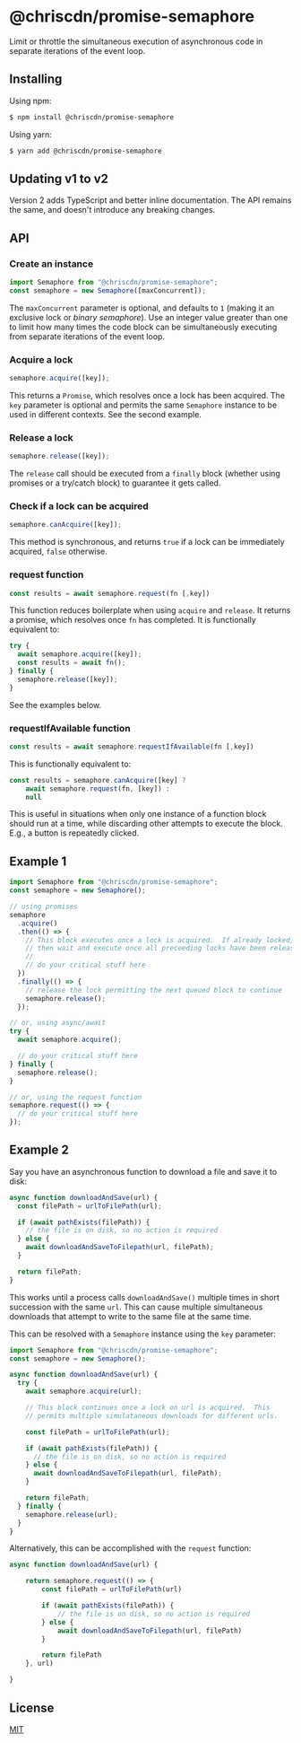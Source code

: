 # @chriscdn/promise-semaphore

Limit or throttle the simultaneous execution of asynchronous code in separate iterations of the event loop.

## Installing

Using npm:

```bash
$ npm install @chriscdn/promise-semaphore
```

Using yarn:

```bash
$ yarn add @chriscdn/promise-semaphore
```

## Updating v1 to v2

Version 2 adds TypeScript and better inline documentation. The API remains the same, and doesn't introduce any breaking changes.

## API

### Create an instance

```js
import Semaphore from "@chriscdn/promise-semaphore";
const semaphore = new Semaphore([maxConcurrent]);
```

The `maxConcurrent` parameter is optional, and defaults to `1` (making it an exclusive lock or _binary semaphore_). Use an integer value greater than one to limit how many times the code block can be simultaneously executing from separate iterations of the event loop.

### Acquire a lock

```js
semaphore.acquire([key]);
```

This returns a `Promise`, which resolves once a lock has been acquired. The `key` parameter is optional and permits the same `Semaphore` instance to be used in different contexts. See the second example.

### Release a lock

```js
semaphore.release([key]);
```

The `release` call should be executed from a `finally` block (whether using promises or a try/catch block) to guarantee it gets called.

### Check if a lock can be acquired

```js
semaphore.canAcquire([key]);
```

This method is synchronous, and returns `true` if a lock can be immediately acquired, `false` otherwise.

### request function

```js
const results = await semaphore.request(fn [,key])
```

This function reduces boilerplate when using `acquire` and `release`. It returns a promise, which resolves once `fn` has completed. It is functionally equivalent to:

```js
try {
  await semaphore.acquire([key]);
  const results = await fn();
} finally {
  semaphore.release([key]);
}
```

See the examples below.

### requestIfAvailable function

```js
const results = await semaphore.requestIfAvailable(fn [,key])
```

This is functionally equivalent to:

```js
const results = semaphore.canAcquire([key] ?
	await semaphore.request(fn, [key]) :
	null
```

This is useful in situations when only one instance of a function block should run at a time, while discarding other attempts to execute the block. E.g., a button is repeatedly clicked.

## Example 1

```js
import Semaphore from "@chriscdn/promise-semaphore";
const semaphore = new Semaphore();

// using promises
semaphore
  .acquire()
  .then(() => {
    // This block executes once a lock is acquired.  If already locked,
    // then wait and execute once all preceeding locks have been released.
    //
    // do your critical stuff here
  })
  .finally(() => {
    // release the lock permitting the next queued block to continue
    semaphore.release();
  });

// or, using async/await
try {
  await semaphore.acquire();

  // do your critical stuff here
} finally {
  semaphore.release();
}

// or, using the request function
semaphore.request(() => {
  // do your critical stuff here
});
```

## Example 2

Say you have an asynchronous function to download a file and save it to disk:

```js
async function downloadAndSave(url) {
  const filePath = urlToFilePath(url);

  if (await pathExists(filePath)) {
    // the file is on disk, so no action is required
  } else {
    await downloadAndSaveToFilepath(url, filePath);
  }

  return filePath;
}
```

This works until a process calls `downloadAndSave()` multiple times in short succession with the same `url`. This can cause multiple simultaneous downloads that attempt to write to the same file at the same time.

This can be resolved with a `Semaphore` instance using the `key` parameter:

```js
import Semaphore from "@chriscdn/promise-semaphore";
const semaphore = new Semaphore();

async function downloadAndSave(url) {
  try {
    await semaphore.acquire(url);

    // This block continues once a lock on url is acquired.  This
    // permits multiple simulataneous downloads for different urls.

    const filePath = urlToFilePath(url);

    if (await pathExists(filePath)) {
      // the file is on disk, so no action is required
    } else {
      await downloadAndSaveToFilepath(url, filePath);
    }

    return filePath;
  } finally {
    semaphore.release(url);
  }
}
```

Alternatively, this can be accomplished with the `request` function:

```js
async function downloadAndSave(url) {

	return semaphore.request(() => {
		const filePath = urlToFilePath(url)

		if (await pathExists(filePath)) {
			// the file is on disk, so no action is required
		} else {
			await downloadAndSaveToFilepath(url, filePath)
		}

		return filePath
	}, url)

}
```

## License

[MIT](LICENSE)
